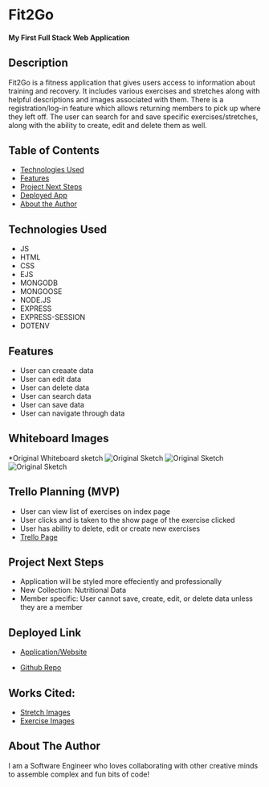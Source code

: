 # Fit2Go

#### My First Full Stack Web Application

## Description
Fit2Go is a fitness application that gives users access to information about training and recovery. It includes various exercises and stretches along with helpful descriptions and images associated with them. There is a registration/log-in feature which allows returning members to pick up where they left off. The user can search for and save specific exercises/stretches, along with the ability to create, edit and delete them as well.

## Table of Contents
* [Technologies Used](#technologiesused)
* [Features](#features)
* [Project Next Steps](#nextsteps)
* [Deployed App](#deployment)
* [About the Author](#author)

## <a name="technologiesused"></a>Technologies Used
* JS
* HTML
* CSS
* EJS
* MONGODB
* MONGOOSE
* NODE.JS
* EXPRESS
* EXPRESS-SESSION
* DOTENV


## Features
* User can creaate data
* User can edit data
* User can delete data
* User can search data
* User can save data
* User can navigate through data

## Whiteboard Images
*Original Whiteboard sketch
<img src="https://trello.com/c/07Jqakz3/9-https-postimgcc-gxtq0gr8" alt="Original Sketch"/>
<img src="https://trello.com/c/V09xtlw7/10-https-postimgcc-ctwfzh5y" alt="Original Sketch"/>
<img src="https://trello.com/c/DWyvEySH/11-https-postimgcc-p5bkmhg9" alt="Original Sketch"/>

## Trello Planning (MVP)
* User can view list of exercises on index page
* User clicks and is taken to the show page of the exercise clicked
* User has ability to delete, edit or create new exercises
* [Trello Page](https://trello.com/b/fjhqoMlC/fit2go)

## <a name="nextsteps"></a>Project Next Steps
* Application will be styled more effeciently and professionally
* New Collection: Nutritional Data
* Member specific: User cannot save, create, edit, or delete data unless they are a member

## <a name="deployment"></a>Deployed Link
* [Application/Website]()

* [Github Repo](https://github.com/Haroonkhan0629/Fit2Go)
    
## Works Cited:
* [Stretch Images](https://www.meanmuscles.com/) 
* [Exercise Images](https://strengthlevel.com/)

## <a name="author"></a>About The Author
I am a Software Engineer who loves collaborating with other creative minds to assemble complex and fun bits of code!

